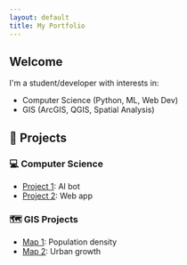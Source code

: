 ```yaml
---
layout: default
title: My Portfolio
---
```


## Welcome

I'm a student/developer with interests in:

- Computer Science (Python, ML, Web Dev)
- GIS (ArcGIS, QGIS, Spatial Analysis)

## 📂 Projects

### 💻 Computer Science
- [Project 1](https://github.com/yourusername/project1): AI bot
- [Project 2](https://github.com/yourusername/project2): Web app

### 🗺️ GIS Projects
- [Map 1](https://example.com/map1): Population density
- [Map 2](https://example.com/map2): Urban growth
